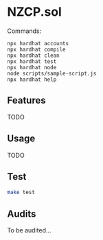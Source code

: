 # NZCP.sol

Commands:

```shell
npx hardhat accounts
npx hardhat compile
npx hardhat clean
npx hardhat test
npx hardhat node
node scripts/sample-script.js
npx hardhat help
```

## Features
TODO

## Usage
TODO

## Test
```bash
make test
```

## Audits
To be audited...